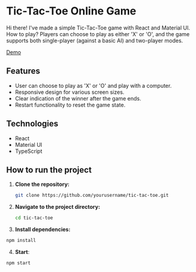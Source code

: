 
# Tic-Tac-Toe Online Game

Hi there! I've made a simple Tic-Tac-Toe game with React and Material UI. 
How to play? 
Players can choose to play as either 'X' or 'O', and the game supports both single-player (against a basic AI) and two-player modes.

[Demo](https://tic-tac-toe-beryl-chi-11.vercel.app/)

## Features

- User can choose to play as 'X' or 'O' and play with a computer.
- Responsive design for various screen sizes.
- Clear indication of the winner after the game ends.
- Restart functionality to reset the game state.

## Technologies

- React
- Material UI
- TypeScript



## How to run the project

1. **Clone the repository:**
   ```bash
   git clone https://github.com/yourusername/tic-tac-toe.git

2. **Navigate to the project directory:**
   ```bash
   cd tic-tac-toe

3. **Install dependencies:**
 ```bash
 npm install
  ```
4. **Start**:
 ```bash
npm start
  ```

 
